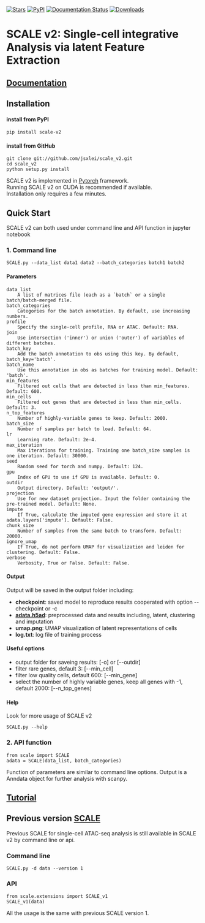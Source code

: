 [![Stars](https://img.shields.io/github/stars/jsxlei/SCALE_v2?logo=GitHub&color=yellow)](https://github.com/jsxlei/scale_v2/stargazers)
[![PyPI](https://img.shields.io/pypi/v/scale-v2.svg)](https://pypi.org/project/scale-v2)
[![Documentation Status](https://readthedocs.org/projects/scale-v2/badge/?version=latest)](https://scale-v2.readthedocs.io/en/latest/?badge=stable)
[![Downloads](https://pepy.tech/badge/scale_v2)](https://pepy.tech/project/scale_v2)
# SCALE v2: Single-cell integrative Analysis via latent Feature Extraction 

## [Documentation](https://scale-v2.readthedocs.io/en/latest/index.html) 

## Installation  	
#### install from PyPI

    pip install scale-v2
    
#### install from GitHub

	git clone git://github.com/jsxlei/scale_v2.git
	cd scale_v2
	python setup.py install
    
SCALE v2 is implemented in [Pytorch](https://pytorch.org/) framework.  
Running SCALE v2 on CUDA is recommended if available.   
Installation only requires a few minutes.  

## Quick Start

SCALE v2 can both used under command line and API function in jupyter notebook


### 1. Command line

    SCALE.py --data_list data1 data2 --batch_categories batch1 batch2 
    
#### Parameters

    data_list
        A list of matrices file (each as a `batch` or a single batch/batch-merged file.
    batch_categories
        Categories for the batch annotation. By default, use increasing numbers.
    profile
        Specify the single-cell profile, RNA or ATAC. Default: RNA.
    join
        Use intersection ('inner') or union ('outer') of variables of different batches. 
    batch_key
        Add the batch annotation to obs using this key. By default, batch_key='batch'.
    batch_name
        Use this annotation in obs as batches for training model. Default: 'batch'.
    min_features
        Filtered out cells that are detected in less than min_features. Default: 600.
    min_cells
        Filtered out genes that are detected in less than min_cells. Default: 3.
    n_top_features
        Number of highly-variable genes to keep. Default: 2000.
    batch_size
        Number of samples per batch to load. Default: 64.
    lr
        Learning rate. Default: 2e-4.
    max_iteration
        Max iterations for training. Training one batch_size samples is one iteration. Default: 30000.
    seed
        Random seed for torch and numpy. Default: 124.
    gpu
        Index of GPU to use if GPU is available. Default: 0.
    outdir
        Output directory. Default: 'output/'.
    projection
        Use for new dataset projection. Input the folder containing the pre-trained model. Default: None. 
    impute
        If True, calculate the imputed gene expression and store it at adata.layers['impute']. Default: False.
    chunk_size
        Number of samples from the same batch to transform. Default: 20000.
    ignore_umap
        If True, do not perform UMAP for visualization and leiden for clustering. Default: False.
    verbose
        Verbosity, True or False. Default: False.
    

#### Output
Output will be saved in the output folder including:
* **checkpoint**:  saved model to reproduce results cooperated with option --checkpoint or -c
* **[adata.h5ad](https://anndata.readthedocs.io/en/stable/anndata.AnnData.html#anndata.AnnData)**:  preprocessed data and results including, latent, clustering and imputation
* **umap.png**:  UMAP visualization of latent representations of cells 
* **log.txt**:  log file of training process

     
#### Useful options  
* output folder for saveing results: [-o] or [--outdir] 
* filter rare genes, default 3: [--min_cell]
* filter low quality cells, default 600: [--min_gene]  
* select the number of highly variable genes, keep all genes with -1, default 2000: [--n_top_genes]
	
    
#### Help
Look for more usage of SCALE v2

	SCALE.py --help 
    
    
### 2. API function

    from scale import SCALE
    adata = SCALE(data_list, batch_categories)
    
Function of parameters are similar to command line options.
Output is a Anndata object for further analysis with scanpy.
    
    
## [Tutorial](https://scale-v2.readthedocs.io/en/latest/tutorial/index.html) 


## Previous version [SCALE](https://github.com/jsxlei/SCALE)

Previous SCALE for single-cell ATAC-seq analysis is still available in SCALE v2 by command line or api.

### Command line

    SCALE.py -d data --version 1
    
### API

    from scale.extensions import SCALE_v1
    SCALE_v1(data)
    
    
All the usage is the same with previous SCALE version 1.
